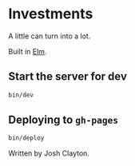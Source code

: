 # Investments

A little can turn into a lot.

Built in [Elm].

[Elm]: http://elm-lang.org/

## Start the server for dev

```sh
bin/dev
```

## Deploying to `gh-pages`

```sh
bin/deploy
```

Written by Josh Clayton.
